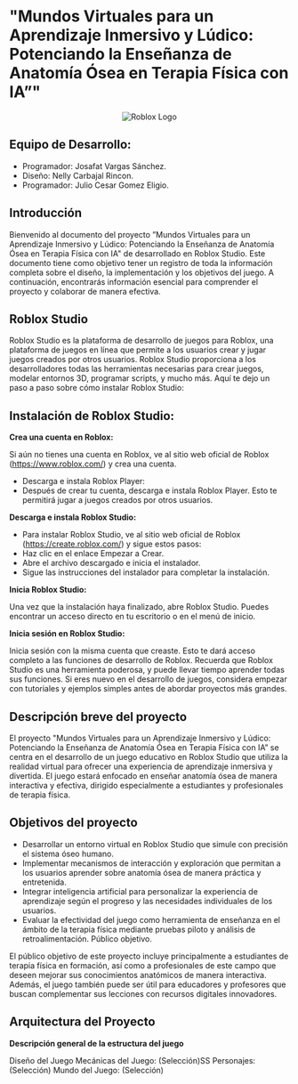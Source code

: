 # "Mundos Virtuales para un Aprendizaje Inmersivo y Lúdico: Potenciando la Enseñanza de Anatomía Ósea en Terapia Física con IA”"

<div style="text-align: center;">
  <img src="https://logowik.com/content/uploads/images/roblox1207.jpg" alt="Roblox Logo">
</div>

## Equipo de Desarrollo:
-	Programador: Josafat Vargas Sánchez.
-	Diseño: Nelly Carbajal Rincon.
-	Programador: Julio Cesar Gomez Eligio.

## Introducción
Bienvenido al documento del proyecto ”Mundos Virtuales para un Aprendizaje Inmersivo y Lúdico: Potenciando la Enseñanza de Anatomía Ósea en Terapia Física con IA" de desarrollado en Roblox Studio. Este documento tiene como objetivo tener un registro de toda la información completa sobre el diseño, la implementación y los objetivos del juego. A continuación, encontrarás información esencial para comprender el proyecto y colaborar de manera efectiva.

## Roblox Studio
Roblox Studio es la plataforma de desarrollo de juegos para Roblox, una plataforma de juegos en línea que permite a los usuarios crear y jugar juegos creados por otros usuarios. Roblox Studio proporciona a los desarrolladores todas las herramientas necesarias para crear juegos, modelar entornos 3D, programar scripts, y mucho más. Aquí te dejo un paso a paso sobre cómo instalar Roblox Studio:

## Instalación de Roblox Studio:
**Crea una cuenta en Roblox:**

Si aún no tienes una cuenta en Roblox, ve al sitio web oficial de Roblox (https://www.roblox.com/) y crea una cuenta.

- Descarga e instala Roblox Player:
- Después de crear tu cuenta, descarga e instala Roblox Player. Esto te permitirá jugar a juegos creados por otros usuarios.

**Descarga e instala Roblox Studio:**
- Para instalar Roblox Studio, ve al sitio web oficial de Roblox (https://create.roblox.com/) y sigue estos pasos:
- Haz clic en el enlace Empezar a Crear.
- Abre el archivo descargado e inicia el instalador.
- Sigue las instrucciones del instalador para completar la instalación.    

**Inicia Roblox Studio:**  

Una vez que la instalación haya finalizado, abre Roblox Studio. Puedes encontrar un acceso directo en tu escritorio o en el menú de inicio.

**Inicia sesión en Roblox Studio:**

Inicia sesión con la misma cuenta que creaste. Esto te dará acceso completo a las funciones de desarrollo de Roblox.
Recuerda que Roblox Studio es una herramienta poderosa, y puede llevar tiempo aprender todas sus funciones. Si eres nuevo en el desarrollo de juegos, considera empezar con tutoriales y ejemplos simples antes de abordar proyectos más grandes.


## Descripción breve del proyecto

El proyecto "Mundos Virtuales para un Aprendizaje Inmersivo y Lúdico: Potenciando la Enseñanza de Anatomía Ósea en Terapia Física con IA” se centra en el desarrollo de un juego educativo en Roblox Studio que utiliza la realidad virtual para ofrecer una experiencia de aprendizaje inmersiva y divertida. El juego estará enfocado en enseñar anatomía ósea de manera interactiva y efectiva, dirigido especialmente a estudiantes y profesionales de terapia física.


## Objetivos del proyecto
- Desarrollar un entorno virtual en Roblox Studio que simule con precisión el sistema óseo humano.
- Implementar mecanismos de interacción y exploración que permitan a los usuarios aprender sobre anatomía ósea de manera práctica y entretenida.
- Integrar inteligencia artificial para personalizar la experiencia de aprendizaje según el progreso y las necesidades individuales de los usuarios.
- Evaluar la efectividad del juego como herramienta de enseñanza en el ámbito de la terapia física mediante pruebas piloto y análisis de retroalimentación.
Público objetivo.

El público objetivo de este proyecto incluye principalmente a estudiantes de terapia física en formación, así como a profesionales de este campo que deseen mejorar sus conocimientos anatómicos de manera interactiva. Además, el juego también puede ser útil para educadores y profesores que buscan complementar sus lecciones con recursos digitales innovadores.



## Arquitectura del Proyecto
**Descripción general de la estructura del juego**

Diseño del Juego
Mecánicas del Juego:
(Selección)SS
Personajes:
(Selección)
Mundo del Juego:
(Selección)


